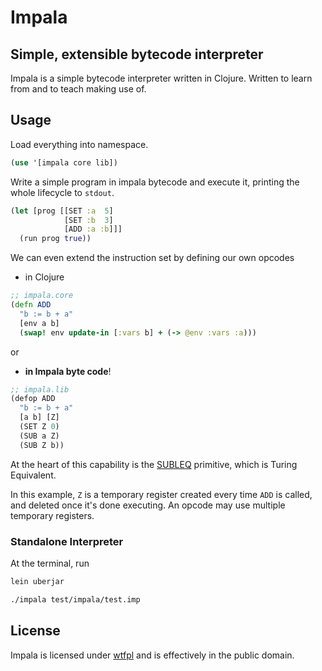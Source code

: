 # Impala
## Simple, extensible bytecode interpreter

Impala is a simple bytecode interpreter written in Clojure.
Written to learn from and to teach making use of.


## Usage

Load everything into namespace.

```clojure
(use '[impala core lib])
```

Write a simple program in impala bytecode and execute it,
printing the whole lifecycle to `stdout`.

```clojure
(let [prog [[SET :a  5]
            [SET :b  3]
            [ADD :a :b]]]
  (run prog true))
```

We can even extend the instruction set by defining our own opcodes

* in Clojure
```clojure
;; impala.core
(defn ADD
  "b := b + a"
  [env a b]
  (swap! env update-in [:vars b] + (-> @env :vars :a)))
```

or

* __in Impala byte code__!
```clojure
;; impala.lib
(defop ADD
  "b := b + a"
  [a b] [Z]
  (SET Z 0)
  (SUB a Z)
  (SUB Z b))
```

At the heart of this capability is the [SUBLEQ](https://en.wikipedia.org/wiki/One_instruction_set_computer#Subtract_and_branch_if_less_than_or_equal_to_zero) primitive, which is Turing Equivalent.

In this example, `Z` is a temporary register created every time `ADD` is called, and deleted once it's done executing.
An opcode may use multiple temporary registers.

### Standalone Interpreter

At the terminal, run

```bash
lein uberjar

./impala test/impala/test.imp
```


## License

Impala is licensed under [wtfpl](http://www.wtfpl.net/) and is effectively in the public domain.
